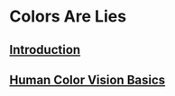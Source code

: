 # Colors Are Lies

## [Introduction](pages/Introduction.md)

## [Human Color Vision Basics](pages/ColorVision.md)

